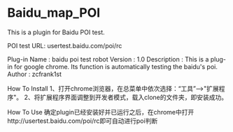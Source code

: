 Baidu_map_POI
=============

This is a plugin for Baidu POI test.

POI test URL: usertest.baidu.com/poi/rc

Plug-in Name : baidu poi test robot
Version : 1.0
Description : This is a plug-in for google chrome. Its function is automatically testing the baidu's poi.
Author : zcfrank1st

How To Install
1、打开chrome浏览器，在总菜单中依次选择：“工具”-->"扩展程序"。
2、将扩展程序界面调整到开发者模式，载入clone的文件夹，即安装成功。

How To Use
确定plugin已经安装好并已运行之后，在chrome中打开http://usertest.baidu.com/poi/rc即可自动进行poi判断
